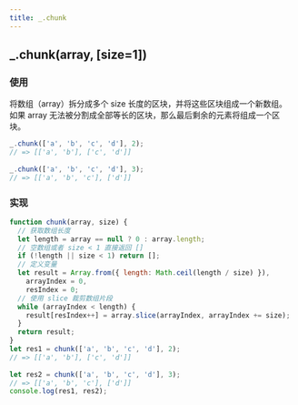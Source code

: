 ```yaml
---
title: _.chunk
---
```


## _.chunk(array, [size=1])

### 使用

将数组（array）拆分成多个 size 长度的区块，并将这些区块组成一个新数组。 如果 array 无法被分割成全部等长的区块，那么最后剩余的元素将组成一个区块。

```js
_.chunk(['a', 'b', 'c', 'd'], 2);
// => [['a', 'b'], ['c', 'd']]
 
_.chunk(['a', 'b', 'c', 'd'], 3);
// => [['a', 'b', 'c'], ['d']]
```

### 实现

```js
function chunk(array, size) {
  // 获取数组长度
  let length = array == null ? 0 : array.length;
  // 空数组或者 size < 1 直接返回 []
  if (!length || size < 1) return [];
  // 定义变量
  let result = Array.from({ length: Math.ceil(length / size) }),
    arrayIndex = 0,
    resIndex = 0;
  // 使用 slice 裁剪数组片段
  while (arrayIndex < length) {
    result[resIndex++] = array.slice(arrayIndex, arrayIndex += size);
  }
  return result;
}
let res1 = chunk(['a', 'b', 'c', 'd'], 2);
// => [['a', 'b'], ['c', 'd']]
 
let res2 = chunk(['a', 'b', 'c', 'd'], 3);
// => [['a', 'b', 'c'], ['d']]
console.log(res1, res2);
```